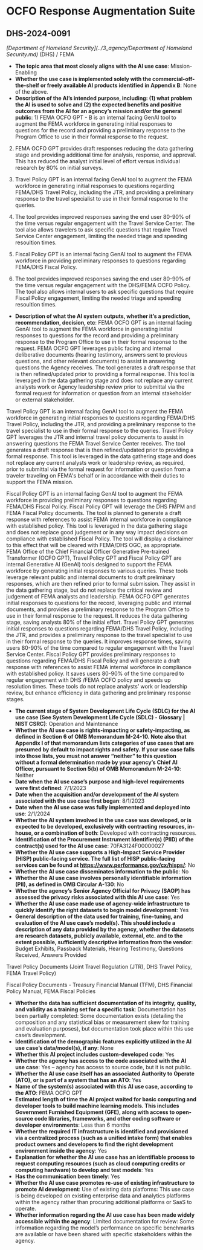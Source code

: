 # OCFO Response Augmentation Suite
## DHS-2024-0091
_[Department of Homeland Security](../3_agency/Department of Homeland Security.md)_ (DHS) / FEMA


+ **The topic area that most closely aligns with the AI use case**: Mission-Enabling
+ **Whether the use case is implemented solely with the commercial-off-the-shelf or freely available AI products identified in Appendix B**: None of the above.
+ **Description of the AI’s intended purpose, including: (1) what problem the AI is used to solve and (2) the expected benefits and positive outcomes from the AI for an agency’s mission and/or the general public**: 1) FEMA OCFO GPT - B is an internal facing GenAI tool to augment the FEMA workforce in generating initial responses to questions for the record and providing a preliminary response to the Program Office to use in their formal response to the request. 
2) FEMA OCFO GPT provides draft responses reducing the data gathering stage and providing additional time for analysis, response, and approval.  This has reduced the analyst initial level of effort versus individual research by 80% on initial surveys.

1) Travel Policy GPT is an internal facing GenAI tool to augment the FEMA workforce in generating initial responses to questions regarding FEMA/DHS Travel Policy, including the JTR, and providing a preliminary response to the travel specialist to use in their formal response to the queries. 
2) The tool provides improved responses saving the end user 80-90% of the time versus regular engagement with the Travel Service Center.  The tool also allows travelers to ask specific questions that require Travel Service Center engagement, limiting the needed triage and speeding resoultion times.

1) Fiscal Policy GPT is an internal facing GenAI tool to augment the FEMA workforce in providing preliminary responses to questions regarding FEMA/DHS Fiscal Policy.
2) The tool provides improved responses saving the end user 80-90% of the time versus regular engagement with the DHS/FEMA OCFO Policy.  The tool also allows internal users to ask specific questions that require Fiscal Policy engagement, limiting the needed triage and speeding resoultion times.
+ **Description of what the AI system outputs, whether it’s a prediction, recommendation, decision, etc**: FEMA OCFO GPT is an internal facing GenAI tool to augment the FEMA workforce in generating initial responses to questions for the record and providing a preliminary response to the Program Office to use in their formal response to the request.  FEMA OCFO GPT leverages public facing and internal deliberative documents (hearing testimony, answers sent to previous questions, and other relevant documents) to assist in answering questions the Agency receives.  The tool generates a draft response that is then refined/updated prior to providing a formal response.  This tool is leveraged in the data gathering stage and does not replace any current analysts work or Agency leadership review prior to submittal via the formal request for information or question from an internal stakeholder or external stakeholder.

Travel Policy GPT is an internal facing GenAI tool to augment the FEMA workforce in generating initial responses to questions regarding FEMA/DHS Travel Policy, including the JTR, and providing a preliminary response to the travel specialist to use in their formal response to the queries.  Travel Policy GPT leverages the JTR and internal travel policy documents to assist in answering questions the FEMA Travel Service Center receives.  The tool generates a draft response that is then refined/updated prior to providing a formal response.  This tool is leveraged in the data gathering stage and does not replace any current analysts work or leadership review, as required, prior to submittal via the formal request for information or question from a traveler traveling on FEMA's behalf or in accordance with their duties to support the FEMA mission.

Fiscal Policy GPT is an internal facing GenAI tool to augment the FEMA workforce in providing preliminary responses to questions regarding FEMA/DHS Fiscal Policy.  Fiscal Policy GPT will leverage the DHS FMPM and FEMA Fiscal Policy documents.  The tool is planned to generate a draft response with references to assist FEMA internal workforce in compliance with established policy.  This tool is leveraged in the data gathering stage and does not replace good judgement or in any way impact decisions on compliance with established Fiscal Policy.  The tool will display a disclaimer to this effect that will be cleared with FEMA/DHS OGC, as appropriate.
FEMA Office of the Chief Financial Officer Generative Pre-trained Transformer (OCFO GPT), Travel Policy GPT and Fiscal Policy GPT are internal Generative AI (GenAI) tools designed to support the FEMA workforce by generating initial responses to various queries. These tools leverage relevant public and internal documents to draft preliminary responses, which are then refined prior to formal submission. They assist in the data gathering stage, but do not replace the critical review and judgement of FEMA analysts and leadership.  FEMA OCFO GPT generates initial responses to questions for the record, leveraging public and internal documents, and provides a preliminary response to the Program Office to use in their formal response to the request. It reduces the data gathering stage, saving analysts 80% of the initial effort.  Travel Policy GPT generates initial responses to questions regarding FEMA/DHS Travel Policy, including the JTR, and provides a preliminary response to the travel specialist to use in their formal response to the queries.  It improves response times, saving users 80-90% of the time compared to regular engagement with the Travel Service Center.  Fiscal Policy GPT provides preliminary responses to questions regarding FEMA/DHS Fiscal Policy and will generate a draft response with references to assist FEMA internal workforce in compliance with established policy.  It saves users 80-90% of the time compared to regular engagement with DHS /FEMA OCFO policy and speeds up resolution times.  These tools do not replace analysts’ work or leadership review, but enhance efficiency in data gathering and preliminary response stages. 
+ **The current stage of System Development Life Cycle (SDLC) for the AI use case (See System Development Life Cycle (SDLC) - Glossary | NIST CSRC)**: Operation and Maintenance
+ **Whether the AI use case is rights-impacting or safety-impacting, as defined in Section 6 of OMB Memorandum M-24-10. Note also that Appendix I of that memorandum lists categories of use cases that are presumed by default to impact rights and safety. If your use case falls into those lists, you must not answer “neither” to this question without a formal determination made by your agency’s Chief AI Officer, pursuant to Section 5(b) of OMB Memorandum M-24-10**: Neither
+ **Date when the AI use case’s purpose and high-level requirements were first defined**: 7/1/2023
+ **Date when the acquisition and/or development of the AI system associated with the use case first began**: 8/1/2023
+ **Date when the AI use case was fully implemented and deployed into use**: 2/1/2024
+ **Whether the AI system involved in the use case was developed, or is expected to be developed, exclusively with contracting resources, in-house, or a combination of both**: Developed with contracting resources.
+ **Identification of the Procurement Instrument Identifier(s) (PIID) of the contract(s) used for the AI use case**: 70FA3124F00000027
+ **Whether the AI use case supports a High-Impact Service Provider (HISP) public-facing service. The full list of HISP public-facing services can be found at https://www.performance.gov/cx/hisps/**: No
+ **Whether the AI use case disseminates information to the public**: No
+ **Whether the AI use case involves personally identifiable information (PII), as defined in OMB Circular A-130**: No
+ **Whether the agency’s Senior Agency Official for Privacy (SAOP) has assessed the privacy risks associated with this AI use case**: Yes
+ **Whether the AI use case made use of agency-wide infrastructure to quickly identify the right datasets to begin model development**: Yes
+ **General description of the data used for training, fine-tuning, and evaluation of the AI use case’s model(s). This should include a description of any data provided by the agency, whether the datasets are research datasets, publicly available, external, etc. and to the extent possible, sufficiently descriptive information from the vendor**: Budget Exhibits, Passback Materials, Hearing Testimony, Questions Received, Answers Provided

Travel Policy Documents (Joint Travel Regulation (JTR), DHS Travel Policy, FEMA Travel Policy)

Fiscal Policy Documents - Treasury Financial Manual (TFM), DHS Financial Policy Manual, FEMA Fiscal Policies
+ **Whether the data has sufficient documentation of its integrity, quality, and validity as a training set for a specific task**: Documentation has been partially completed: Some documentation exists (detailing the composition and any statistical bias or measurement skew for training and evaluation purposes), but documentation took place within this use case’s development.
+ **Identification of the demographic features explicitly utilized in the AI use case’s data/model(s), if any**: None
+ **Whether this AI project includes custom-developed code**: Yes
+ **Whether the agency has access to the code associated with the AI use case**: Yes – agency has access to source code, but it is not public.
+ **Whether the AI use case itself has an associated Authority to Operate (ATO), or is part of a system that has an ATO**: Yes
+ **Name of the system(s) associated with this AI use case, according to the ATO**: FEMA OCFO GPT
+ **Estimated length of time the AI project waited for basic computing and developer tools to build machine learning models. This includes Government Furnished Equipment (GFE), along with access to open-source code libraries, frameworks, and other coding software or developer environments**: Less than 6 months
+ **Whether the required IT infrastructure is identified and provisioned via a centralized process (such as a unified intake form) that enables product owners and developers to find the right development environment inside the agency**: Yes
+ **Explanation for whether the AI use case has an identifiable process to request computing resources (such as cloud computing credits or computing hardware) to develop and test models**: Yes
+ **Has the communication been timely**: Yes
+ **Whether the AI use case promotes re-use of existing infrastructure to promote AI development**: Use of existing data platforms: This use case is being developed on existing enterprise data and analytics platforms within the agency rather than procuring additional platforms or SaaS to operate.
+ **Whether information regarding the AI use case has been made widely accessible within the agency**: Limited documentation for review: Some information regarding the model’s performance on specific benchmarks are available or have been shared with specific stakeholders within the agency.